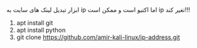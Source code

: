 ابزار تبدیل لینک های سایت به ip اما اکتیو است و ممکن است ip تغیر کند!!!

1) apt install git
2) apt install python
3) git clone https://github.com/amir-kali-linux/ip-address.git
